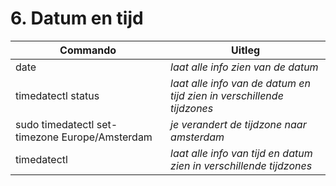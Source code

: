 # 6. Datum en tijd

Commando | Uitleg
--- | ---
date | _laat alle info zien van de datum_
timedatectl status | _laat alle info van de datum en tijd zien in verschillende tijdzones_
sudo timedatectl set-timezone Europe/Amsterdam | _je verandert de tijdzone naar amsterdam_
timedatectl | _laat alle info van tijd en datum zien in verschillende tijdzones_